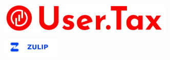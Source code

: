 [![Baarakɛla. Takisi min bɛ kɛ](https://raw.githubusercontent.com/user-tax/user.tax-img/main/f/logo-txt.svg)](https://user.tax)

[![Zulip ye](https://raw.githubusercontent.com/user-tax/user.tax-img/main/f/Zulip.svg)](https://user-tax.zulipchat.com)